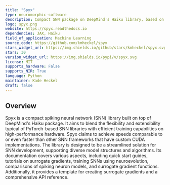 ```yaml
---
title: "Spyx"
type: neuromorphic-software
description: Compact SNN package on DeepMind's Haiku library, based on JAX for JIT compilation on GPUs and TPUs.
logo: spyx.png
website: https://spyx.readthedocs.io
dependencies: JAX, Haiku
field_of_application: Machine Learning
source_code: https://github.com/kmheckel/spyx
stars_widget_url: https://img.shields.io/github/stars/kmheckel/spyx.svg?style=social
stars: 30
version_widget_url: https://img.shields.io/pypi/v/spyx.svg
license: MIT
supports_hardware: False
supports_NIR: True
language: Python
maintainer: Kade Heckel
draft: false
---
```


## Overview
Spyx is a compact spiking neural network (SNN) library built on top of DeepMind's Haiku package. It aims to blend the flexibility and extensibility typical of PyTorch-based SNN libraries with efficient training capabilities on high-performance hardware. Spyx claims to achieve speeds comparable to or even faster than other SNN frameworks that have custom CUDA implementations. The library is designed to be a streamlined solution for SNN development, supporting diverse model structures and algorithms. Its documentation covers various aspects, including quick start guides, tutorials on surrogate gradients, training SNNs using neuroevolution, comparisons of spiking neuron models, and surrogate gradient functions. Additionally, it provides a template for creating surrogate gradients and a comprehensive API reference.
